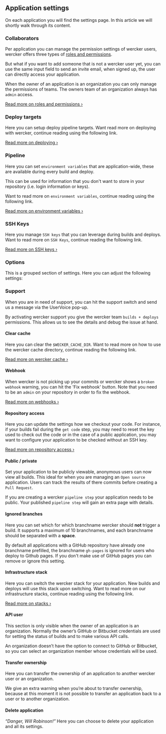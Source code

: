 ## Application settings

On each application you will find the settings page.
In this article we will shortly walk through its content.

### Collaborators

Per application you can manage the permission settings of wercker users, wercker
offers three types of [roles and permissions](/docs/web-interface/roles-and-permissions.html).

But what if you want to add someone that is not a wercker user yet, you can
use the same input field to send an invite email, when signed up, the user can directly
access your application.

When the owner of an application is an organization you can only manage the
permissions of teams. The owners team of an organization always has `admin` access.

[Read more on roles and permissions &rsaquo;](/docs/web-interface/roles-and-permissions.html)


### Deploy targets

Here you can setup deploy pipeline targets. Want read more on deploying
with wercker, continue reading using the following link.

[Read more on deploying &rsaquo;](/docs/deploy/index.html)


### Pipeline

Here you can set `environment variables` that are application-wide,
these are available during every build and deploy.

This can be used for information that you don't want to store in your repository
(i.e. login information or keys).

Want to read more on `environment variables`, continue reading using the following link.

[Read more on environment variables &rsaquo;](/docs/environment-variables/index.html)


### SSH Keys

Here you manage `SSH keys` that you can leverage during builds and deploys.
Want to read more on `SSH Keys`, continue reading the following link.

[Read more on SSH keys &rsaquo;](/docs/ssh-keys/index.html)


### Options

This is a grouped section of settings. Here you can adjust the following
settings:


### Support

When you are in need of support, you can hit the support switch and send us a message via
the UserVoice pop-up.

By activating wercker support you give the wercker team `builds + deploys` permissions.
This allows us to see the details and debug the issue at hand.


#### Clear cache

Here you can clear the `$WECKER_CACHE_DIR`. Want to read more on how to use the
wercker cache directory, continue reading the following link.

[Read more on wercker cache &rsaquo;](/docs/pipelines/wercker-cache.html)


#### Webhook

When wercker is not picking up your commits or wercker shows a `broken webhook` warning,
you can hit the 'Fix webhook' button. Note that you need to be an
`admin` on your repository in order to fix the webhook.

[Read more on webhooks &rsaquo;](/docs/faq/how-do-webhooks-work.html)


#### Repository access

Here you can update the settings how we checkout your code.
For instance, if your builds fail during the `get code` step, you may need to reset
the key used to check out the code or in the case of a public application, you may want to
configure your application to be checked without an SSH key.

[Read more on repository access &rsaquo;](/docs/web-interface/repository-access.html)


#### Public / private

Set your application to be publicly viewable, anonymous users can now view all builds.
This ideal for when you are managing an `Open source` application. Users can track
the results of there commits before creating a `Pull Request`.

If you are creating a wercker `pipeline step` your application needs to be public.
Your published `pipeline step` will gain an extra page with details.


#### Ignored branches

Here you can set which for which branchname wercker should **not** trigger a build.
It supports a maximum of 10 branchnames, and each branchname should be separated
with a **space**.

By default all applications with a GitHub repository have already one branchname
prefilled, the branchname `gh-pages` is ignored for users who deploy to Github pages.
If you don't make use of GitHub pages you can remove or ignore this setting.

#### Infrastructure stack

Here you can switch the wercker stack for your application.
New builds and deploys will use this stack upon switching. Want to read more on our infrastructure
stacks, continue reading using the following link.

[Read more on stacks &rsaquo;](/docs/pipelines/stacks.html)

#### API user

This section is only visible when the owner of an application is an organization.
Normally the owner’s GitHub or Bitbucket credentials are used for setting the
status of builds and to make various API calls.

An organization doesn’t have the option to connect to GitHub or Bitbucket, so you
can select an organization member whose credentials will be used.


#### Transfer ownership

Here you can transfer the ownership of an application to another wercker user or
an organization.

We give an extra warning when you’re about to transfer ownership, because at this
moment it is not possible to transfer an application back to a user or to another organization.

#### Delete application

*“Danger, Will Robinson!”* Here you can choose to delete your application and all its settings.
